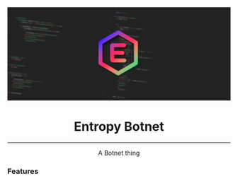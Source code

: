 
<div align="center">
<img src="EntropyLogo.png" alt=""><br>

<h1>Entropy Botnet</h1><hr>
A Botnet thing

<!-- Image thingies -->
</div>

### Features


